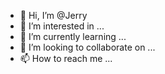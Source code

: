 - 👋 Hi, I’m @Jerry
- 👀 I’m interested in ...
- 🌱 I’m currently learning ...
- 💞️ I’m looking to collaborate on ...
- 📫 How to reach me ...

